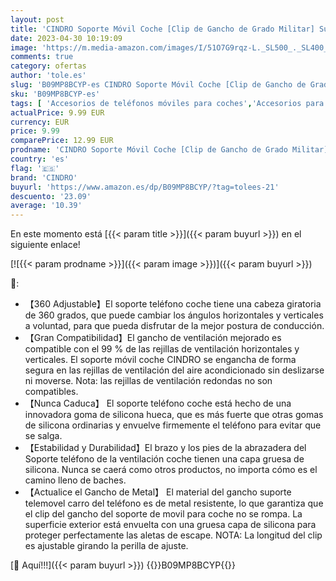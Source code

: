 ```yaml
---
layout: post
title: 'CINDRO Soporte Móvil Coche [Clip de Gancho de Grado Militar] Suporte Telemovel Carro para Coche Aire Ventilación Clip Sujeta Móvil Coche en Accesorios Coche Universal para Teléfono Inteligente iPhone'
date: 2023-04-30 10:19:09
image: 'https://m.media-amazon.com/images/I/51O7G9rqz-L._SL500_._SL400_.jpg'
comments: true
category: ofertas
author: 'tole.es'
slug: 'B09MP8BCYP-es CINDRO Soporte Móvil Coche [Clip de Gancho de Grado...'
sku: 'B09MP8BCYP-es'
tags: [ 'Accesorios de teléfonos móviles para coches','Accesorios para móviles','Comunicación móvil y accesorios','Cunas de teléfonos móviles para coches','Electrónica','cindro','iphone','🇪🇸', ]
actualPrice: 9.99 EUR
currency: EUR
price: 9.99
comparePrice: 12.99 EUR
prodname: 'CINDRO Soporte Móvil Coche [Clip de Gancho de Grado Militar] Suporte Telemovel Carro para Coche Aire Ventilación Clip Sujeta Móvil Coche en Accesorios Coche Universal para Teléfono Inteligente iPhone'
country: 'es'
flag: '🇪🇸'
brand: 'CINDRO'
buyurl: 'https://www.amazon.es/dp/B09MP8BCYP/?tag=tolees-21'
descuento: '23.09'
average: '10.39'
---
```


En este momento está [{{< param title >}}]({{< param buyurl >}}) en el siguiente enlace!

[![{{< param prodname >}}]({{< param image >}})]({{< param buyurl >}})

🔎:

- 【360 Adjustable】El soporte teléfono coche tiene una cabeza giratoria de 360 grados, que puede cambiar los ángulos horizontales y verticales a voluntad, para que pueda disfrutar de la mejor postura de conducción.
- 【Gran Compatibilidad】El gancho de ventilación mejorado es compatible con el 99 % de las rejillas de ventilación horizontales y verticales. El soporte móvil coche CINDRO se engancha de forma segura en las rejillas de ventilación del aire acondicionado sin deslizarse ni moverse. Nota: las rejillas de ventilación redondas no son compatibles.
- 【Nunca Caduca】 El soporte teléfono coche está hecho de una innovadora goma de silicona hueca, que es más fuerte que otras gomas de silicona ordinarias y envuelve firmemente el teléfono para evitar que se salga.
- 【Estabilidad y Durabilidad】El brazo y los pies de la abrazadera del Soporte teléfono de la ventilación coche tienen una capa gruesa de silicona. Nunca se caerá como otros productos, no importa cómo es el camino lleno de baches.
- 【Actualice el Gancho de Metal】 El material del gancho suporte telemovel carro del teléfono es de metal resistente, lo que garantiza que el clip del gancho del soporte de movil para coche no se rompa. La superficie exterior está envuelta con una gruesa capa de silicona para proteger perfectamente las aletas de escape. NOTA: La longitud del clip es ajustable girando la perilla de ajuste.

[🛒 Aquí!!!]({{< param buyurl >}})
{{<world>}}B09MP8BCYP{{</world>}}
